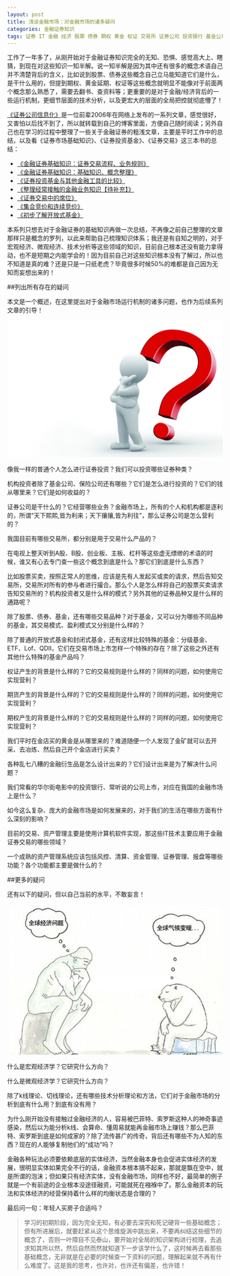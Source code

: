 ```yaml
---
layout: post
title: 浅谈金融市场：对金融市场的诸多疑问
categories: 金融证券知识
tags: 证券 IT 金融 经济 股票 债券 期权 黄金 权证 交易所 证券公司 投资银行 基金公司 银行 期货 风控 清算 行情 报盘 投资系统
---
```


工作了一年多了，从刚开始对于金融证券知识完全的无知、恐惧、感觉高大上、瞎猜，到现在对这些知识一知半解。说一知半解是因为其中还有很多的概念术语自己并不清楚背后的含义，比如说到股票、债券这些概念自己立马能知道它们是什么，是干什么用的，但提到期权、黄金延期、权证等这些概念就明显不能像对于前面两个概念那么熟悉了，需要去翻书、查资料等；更重要的是对于金融/经济背后的一些运行机制，更细节层面的技术分析，以及更宏大的层面的全局把控就彻底懵了！

[《证券公司信息化》](http://www.xumenger.com/finance-information-20160129/)是一位前辈2006年在网络上发布的一系列文章，感觉很好，又害怕以后找不到了，所以就转载到自己的博客里面，方便自己随时阅读；另外自己也在学习的过程中整理了一些关于金融证券的粗浅文章，主要是平时工作中的总结，以及看《证券市场基础知识》、《证券投资基金》、《证券交易》这三本书的总结：

* [《金融证券基础知识：证券交易流程、业务规则》](http://www.xumenger.com/securities-trading-20160710/)
* [《金融证券基础知识：基础知识、概念整理》](http://www.xumenger.com/financial-knowledge-20160709/)
* [《证券投资基金与其他金融工具的比较》](http://www.xumenger.com/fund-20160216/)
* [《整理经常接触的金融业务知识【待补充】》](http://www.xumenger.com/finance-knowledge-20160203/)
* [《证券交易中的席位》](http://www.xumenger.com/finance-seat-20160123/)
* [《集合竞价和连续竞价》](http://www.xumenger.com/finance-bid-20160123/)
* [《初步了解开放式基金》](http://www.xumenger.com/finance-fund-20160126/)

本系列只想去对于金融证券的基础知识再做一次总结，不再像之前自己整理的文章那样只是概念的罗列，以此来帮助自己梳理知识体系；我还是有自知之明的，对于宏观经济、微观经济、技术分析等这些领域的知识，目前自己根本还没有能力拿得动，也不是短期之内能学会的！因为目前自己对这些知识根本没有了解过，所以也不知道是真的难？还是只是一只纸老虎？毕竟很多时候50%的难都是自己因为无知而妄想出来的！

##列出所有存在的疑问

本文是一个概述，在这里提出对于金融市场运行机制的诸多问题，也作为后续系列文章的引导！

![image](../media/image/2016-11-17/01.png)

像我一样的普通个人怎么进行证券投资？我们可以投资哪些证券种类？

机构投资者除了基金公司、保险公司还有哪些？它们是怎么进行投资的？它们的钱从哪里来？它们是如何收益的？

证券公司是干什么的？它经营哪些业务？金融市场上，所有的个人和机构都是逐利的，所谓“天下熙熙,皆为利来；天下攘攘,皆为利往”，那么证券公司是怎么营利的？

我国目前有哪些交易所，都分别是用于交易什么产品的？

在电视上整天听到A股、B股、创业板、主板、杠杆等这些虚无缥缈的术语的时候，谁又有心去专门查一些这个概念到底是什么？那它们到底是什么东西？

比如股票买卖，按照正常人的思维，应该是先有人发起买或卖的请求，然后告知交易所，交易所对所有的参与者进行撮合。那么个人是怎么样将自己的股票买卖请求告知交易所的？机构投资者又是什么样的模式？另外其他的证券品种又是什么样的通路呢？

除了股票、债券、基金，还有哪些交易品种？对于基金，又可以分为哪些不同品种的基金，其交易模式、盈利模式又分别是什么样的？

除了普通的开放式基金和封闭式基金，还有这样比较特殊的基金：分级基金、ETF、Lof、QDII，它们在交易市场上市怎样一个特殊的存在？除了这些之外还有其他什么特殊的基金产品吗？

权证产生的背景是什么样的？它的交易规则是什么样的？同样的问题，如何使用它实现营利？

期货产生的背景是什么样的？它的交易规则是什么样的？同样的问题，如何使用它实现营利？

期权产生的背景是什么样的？它的交易规则是什么样的？同样的问题，如何使用它实现营利？

我们平时在金店买的黄金是从哪里来的？难道随便一个人发现了金矿就可以去开采、去冶炼、然后自己开个金店进行买卖？

各种乱七八糟的金融衍生品是怎么设计出来的？它们设计出来是为了解决什么问题？

我们常看的华尔街电影中的投资银行、常听说的公司上市，对应在我国的金融市场上是什么？

如今这么复杂、庞大的金融市场是如何发展来的，对于我们的生活在哪些方面有什么深刻的影响？

目前的交易、资产管理主要是使用计算机软件实现，那这些IT技术主要应用于金融证券交易的哪些领域？

一个成熟的资产管理系统应该包括风控、清算、资金管理、证券管理、报盘等哪些功能？各个功能都主要是做什么的？

##更多的疑问

还有以下的疑问，但以自己当前的水平，不敢妄言！

![image](../media/image/2016-11-17/02.png)

什么是宏观经济学？它研究什么方向？

什么是微观经济学？它研究什么方向？

除了k线理论、切线理论，还有哪些技术分析理论和方法，它们对于金融市场的分析到底有什么用？到底有没有用？

为什么刚开始没有接触过金融经济的人，容易被巴菲特、索罗斯这种人的神奇事迹感染，然后以为能分析k线、会算命、懂周易就能再金融市场上赚钱？那么巴菲特、索罗斯到底是如何成家的？除了流传甚广的传奇，背后还有哪些不为人知的东西？现在的人能够复制他们的“成功”吗？

金融各种玩法必须要依赖底层的实体经济，当然金融本身也会促进实体经济的发展，很明显实体如果完全不行的话，金融资本根本搞不起来，那就是飘在空中，就是所谓的泡沫；但如果只有经济实体，没有金融市场，同样也不好，最简单的例子就是一个有前途的企业根本没途径融资，可能就死在襁褓中了。那么金融资本的玩法和实体经济的经营保持着什么样的均衡状态是合理的？

最后问一句：年轻人买房子合适吗？

>学习的初期阶段，因为完全无知，有必要去深究和死记硬背一些基础概念；但有所进展后，就要赶紧从这个思维旋涡中跳出来，不要再纠结这些细节的概念了，否则一叶障目不见泰山，要开始对全局的知识架构进行梳理，去追求知其所以然，然后自然而然就知道下一步该学什么了，这时候再去看那些基础概念，无非就是在必要的时候查一下资料的问题，理解起来就不再有什么难度了。这是我的思考，也许对，也许还有偏差，也许错！
